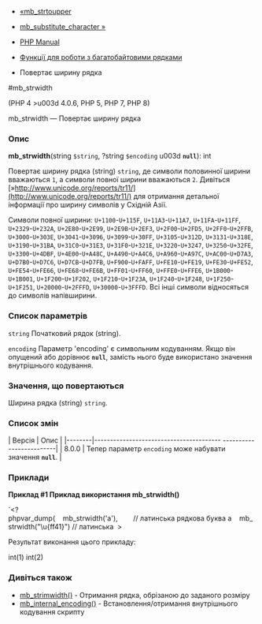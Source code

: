 - [«mb_strtoupper](function.mb-strtoupper.md)
- [mb_substitute_character »](function.mb-substitute-character.md)

- [PHP Manual](index.md)
- [Функції для роботи з багатобайтовими рядками](ref.mbstring.md)
- Повертає ширину рядка

#mb_strwidth

(PHP 4 \>u003d 4.0.6, PHP 5, PHP 7, PHP 8)

mb_strwidth — Повертає ширину рядка

### Опис

**mb_strwidth**(string `$string`, ?string `$encoding` u003d **`null`**): int

Повертає ширину рядка (string) `string`, де символи половинної
ширини вважаються `1`, а символи повної ширини вважаються `2`. Дивіться
[»http://www.unicode.org/reports/tr11/](http://www.unicode.org/reports/tr11/)
для отримання детальної інформації про ширину символів у Східній Азії.

Символи повної ширини: `U+1100`-`U+115F`, `U+11A3`-`U+11A7`,
`U+11FA`-`U+11FF`, `U+2329`-`U+232A`, `U+2E80`-`U+2E99`,
`U+2E9B`-`U+2EF3`, `U+2F00`-`U+2FD5`, `U+2FF0`-`U+2FFB`,
`U+3000`-`U+303E`, `U+3041`-`U+3096`, `U+3099`-`U+30FF`,
`U+3105`-`U+312D`, `U+3131`-`U+318E`, `U+3190`-`U+31BA`,
`U+31C0`-`U+31E3`, `U+31F0`-`U+321E`, `U+3220`-`U+3247`,
`U+3250`-`U+32FE`, `U+3300`-`U+4DBF`, `U+4E00`-`U+A48C`,
`U+A490`-`U+A4C6`, `U+A960`-`U+A97C`, `U+AC00`-`U+D7A3`,
`U+D7B0`-`U+D7C6`, `U+D7CB`-`U+D7FB`, `U+F900`-`U+FAFF`,
`U+FE10`-`U+FE19`, `U+FE30`-`U+FE52`, `U+FE54`-`U+FE66`,
`U+FE68`-`U+FE6B`, `U+FF01`-`U+FF60`, `U+FFE0`-`U+FFE6`,
`U+1B000`-`U+1B001`, `U+1F200`-`U+1F202`, `U+1F210`-`U+1F23A`,
`U+1F240`-`U+1F248`, `U+1F250`-`U+1F251`, `U+20000`-`U+2FFFD`,
`U+30000`-`U+3FFFD`. Всі інші символи відносяться до символів
напівширини.

### Список параметрів

`string`
Початковий рядок (string).

`encoding`
Параметр 'encoding' є символьним кодуванням. Якщо він
опущений або дорівнює **`null`**, замість нього буде використано значення
внутрішнього кодування.

### Значення, що повертаються

Ширина рядка (string) `string`.

### Список змін

| Версія | Опис |
|--------|---------------------------------------- -------------------------|
| 8.0.0 | Тепер параметр `encoding` може набувати значення **`null`**. |

### Приклади

**Приклад #1 Приклад використання **mb_strwidth()****

`<?phpvar_dump(    mb_strwidth('a'),        // латинська рядкова буква а    mb_strwidth("\u{ff41}") // латинська  >

Результат виконання цього прикладу:

int(1)
int(2)

### Дивіться також

- [mb_strimwidth()](function.mb-strimwidth.md) - Отримання рядка,
обрізаною до заданого розміру
- [mb_internal_encoding()](function.mb-internal-encoding.md) -
Встановлення/отримання внутрішнього кодування скрипту
